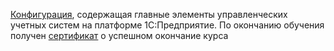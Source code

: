 [Конфигурация](DP/ДипломнаяРабота.dt), содержащая главные элементы управленческих учетных систем на платформе 1С:Предприятие.
По окончанию обучения получен [сертификат](DP/Sertificat.jpg) о успешном окончание курса
